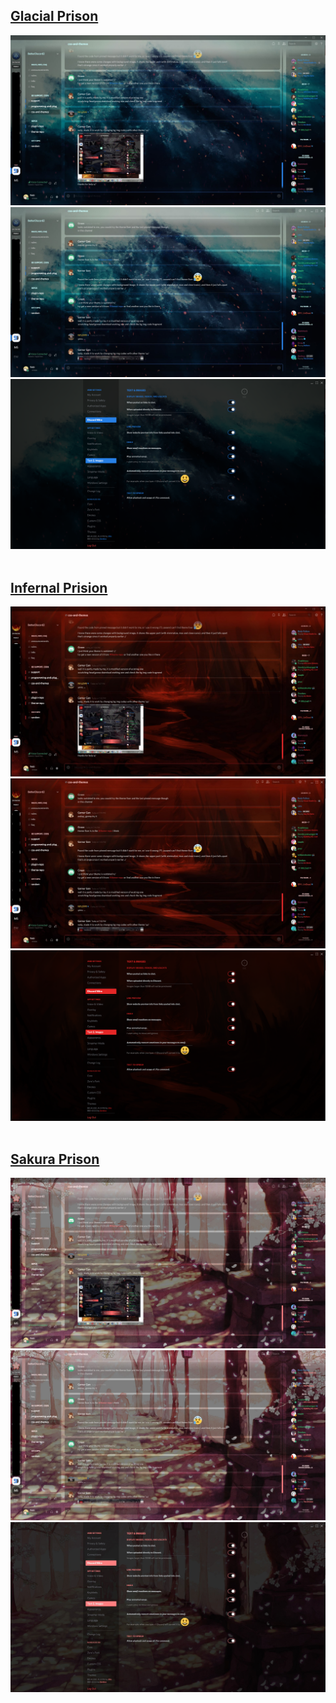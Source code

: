 
## [Glacial Prison][GP]

![image 1][GP-bar-new]
![image 2][GP-bar-old]
![image 3][GP-settings]
<br/><br/>

## [Infernal Prision][IP]

![image 4][IP-bar-new]
![image 5][IP-bar-old]
![image 6][IP-settings]
<br/><br/>

## [Sakura Prison][SP]

![image 7][SP-bar-new]
![image 8][SP-bar-old]
![image 9][SP-settings]
<br/><br/>



<!-- link defs -->

[GP]: ../GlacialPrison/GlacialPrison.theme.css
[IP]: ../InfernalPrison/InfernalPrison.theme.css
[SP]: ../SakuraPrison/SakuraPrison.theme.css

[GP-bar-new]:  Glacial%20Prison/GP_BarNew.jpg "with new titlebar"
[GP-bar-old]:  Glacial%20Prison/GP_BarOld.jpg "with old titlebar"
[GP-settings]: Glacial%20Prison/GP_Settings.png "user settings"

[IP-bar-new]:  Infernal%20Prison/IP_BarNew.jpg "with new titlebar"
[IP-bar-old]:  Infernal%20Prison/IP_BarOld.jpg "with old titlebar"
[IP-settings]: Infernal%20Prison/IP_Settings.png "user settings"

[SP-bar-new]:  Sakura%20Prison/SP_BarNew.jpg "with new titlebar"
[SP-bar-old]:  Sakura%20Prison/SP_BarOld.jpg "with old titlebar"
[SP-settings]: Sakura%20Prison/SP_Settings.jpg "user settings"
